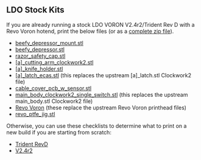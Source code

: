 ## LDO Stock Kits

If you are already running a stock LDO VORON V2.4r2/Trident Rev D with a Revo Voron hotend, print the below files (or as a [complete zip file](https://github.com/thunderkeys/FilamATrix/blob/main/STLs/LDO/LDO.zip)).

- [beefy_depressor_mount.stl](https://github.com/thunderkeys/FilamATrix/blob/main/STLs/beefy_depressor_mount.stl)
- [beefy_depressor.stl](https://github.com/thunderkeys/FilamATrix/blob/main/STLs/beefy_depressor.stl)
- [razor_safety_cap.stl](https://github.com/thunderkeys/FilamATrix/blob/main/STLs/razor_safety_cap.stl)
- [\[a\]\_cutting_arm_clockwork2.stl](https://github.com/thunderkeys/FilamATrix/blob/main/STLs/Clockwork2/%5Ba%5D_cutting_arm_clockwork2.stl)
- [\[a\]\_knife_holder.stl](https://github.com/thunderkeys/FilamATrix/blob/main/STLs/Clockwork2/%5Ba%5D_knife_holder.stl)
- [\[a\]\_latch_ecas.stl](https://github.com/thunderkeys/FilamATrix/blob/main/STLs/Clockwork2/%5Ba%5D_latch_ecas.stl) (this replaces the upstream \[a\]\_latch.stl Clockwork2 file)
- [cable_cover_pcb_w_sensor.stl](https://github.com/thunderkeys/FilamATrix/blob/main/STLs/Clockwork2/cable_cover_pcb_w_sensor.stl)
- [main_body_clockwork2_single_switch.stl](https://github.com/thunderkeys/FilamATrix/blob/main/STLs/Clockwork2/main_body_clockwork2_single_switch.stl) (this replaces the upstream main_body.stl Clockwork2 file)
- [Revo Voron](https://github.com/thunderkeys/FilamATrix/tree/main/STLs/Stealthburner/Printheads/revo_voron) (these replace the upstream Revo Voron printhead files)
- [revo_ptfe_jig.stl](https://github.com/thunderkeys/FilamATrix/blob/main/STLs/cutting_jigs/revo_ptfe_jig.stl)


Otherwise, you can use these checklists to determine what to print on a new build if you are starting from scratch:
- [Trident RevD](https://thunderkeys.net/voron-stls/orders/ldo-trident-revd.html)
- [V2.4r2](https://thunderkeys.net/voron-stls/orders/ldo-v2-revd.html)
